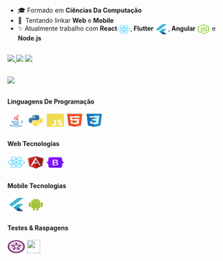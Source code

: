 <div>
    <h2 dir="auto"></h2>
    <ul dir="auto">
    <li><g-emoji class="g-emoji" alias="mortar_board" >🎓</g-emoji> Formado em <strong>Ciências Da Computação</strong></li>
    <li><g-emoji class="g-emoji" alias="seedling" >📱</g-emoji> &nbsp;Tentando linkar <strong>Web</strong> e <strong>Mobile</strong></li>
    <li><g-emoji class="g-emoji" alias="sparkles" >✨</g-emoji> Atualmente trabalho com <strong>React<a target="_blank" rel="noopener noreferrer" href="https://github.com/devicons/devicon/blob/master/icons/react/react-original.svg"><img align="center" height="22.5" width="30" src="https://github.com/devicons/devicon/blob/master/icons/react/react-original.svg" style="max-width: 100%;"></a></strong>,<strong> Flutter </strong><a target="_blank" rel="noopener noreferrer" href="https://github.com/devicons/devicon/blob/master/icons/flutter/flutter-original.svg"><img align="center" height="22.5" width="30" src="https://github.com/devicons/devicon/blob/master/icons/flutter/flutter-original.svg" style="max-width: 100%;"></a>,<strong> Angular </strong><a target="_blank" rel="noopener noreferrer" href="https://github.com/devicons/devicon/blob/master/icons/nodejs/nodejs-plain.svg"><img align="center" height="22.5" width="30" src="https://github.com/devicons/devicon/blob/master/icons/nodejs/nodejs-plain.svg"></a> e <strong> Node.js </strong></li>
    </ul>
</div>
<h2 dir="auto"></h2>
<a href="https://instagram.com/cabraiz/" rel="nofollow"><img src="https://camo.githubusercontent.com/acaa286597b43c96dc02b69b90de15a65c52063e31835b763a061cc815f64bac/68747470733a2f2f696d672e736869656c64732e696f2f62616467652f2d496e7374616772616d2d2532334534343035463f7374796c653d666f722d7468652d6261646765266c6f676f3d696e7374616772616d266c6f676f436f6c6f723d7768697465" data-canonical-src="https://img.shields.io/badge/-Instagram-%23E4405F?style=for-the-badge&amp;logo=instagram&amp;logoColor=white" style="max-width: 100%;">
<a href="mailto:mateusccabr@gmail.com"><img src="https://camo.githubusercontent.com/927d6b3961fa048ff7303daf291cb5869dfa25018997cf8c1373c2f6a85b1458/68747470733a2f2f696d672e736869656c64732e696f2f62616467652f2d476d61696c2d2532333333333f7374796c653d666f722d7468652d6261646765266c6f676f3d676d61696c266c6f676f436f6c6f723d7768697465" data-canonical-src="https://img.shields.io/badge/-Gmail-%23333?style=for-the-badge&amp;logo=gmail&amp;logoColor=white" style="max-width: 100%;"></a>
<a href="https://www.linkedin.com/in/cabraiz/" rel="nofollow"><img src="https://camo.githubusercontent.com/c00f87aeebbec37f3ee0857cc4c20b21fefde8a96caf4744383ebfe44a47fe3f/68747470733a2f2f696d672e736869656c64732e696f2f62616467652f2d4c696e6b6564496e2d2532333030373742353f7374796c653d666f722d7468652d6261646765266c6f676f3d6c696e6b6564696e266c6f676f436f6c6f723d7768697465" data-canonical-src="https://img.shields.io/badge/-LinkedIn-%230077B5?style=for-the-badge&amp;logo=linkedin&amp;logoColor=white" style="max-width: 100%;"></a>
<h2 dir="auto"></h2>
<img height="180em" src="https://github-readme-stats.vercel.app/api/top-langs/?username=cabraiz&layout=compact&theme=dracula" style="max-width: 100%;">
<h2 dir="auto"></h2>
<h4 dir="auto">Linguagens De Programação</h4>
<div>
  <a target="_blank" rel="noopener noreferrer" href="https://github.com/devicons/devicon/blob/master/icons/java/java-original.svg"><img align="center" height="30" width="40" src="https://github.com/devicons/devicon/blob/master/icons/java/java-original.svg" style="max-width: 100%;"></a>
  <a target="_blank" rel="noopener noreferrer" href="https://github.com/devicons/devicon/blob/master/icons/python/python-original.svg"><img align="center" height="30" width="40" src="https://github.com/devicons/devicon/blob/master/icons/python/python-original.svg" style="max-width: 100%;"></a>
  <a target="_blank" rel="noopener noreferrer" href="https://raw.githubusercontent.com/devicons/devicon/master/icons/javascript/javascript-plain.svg"><img align="center" height="30" width="40" src="https://raw.githubusercontent.com/devicons/devicon/master/icons/javascript/javascript-plain.svg" style="max-width: 100%;"></a>
  <a target="_blank" rel="noopener noreferrer" href="https://raw.githubusercontent.com/devicons/devicon/master/icons/html5/html5-original.svg"><img align="center" height="30" width="40" src="https://raw.githubusercontent.com/devicons/devicon/master/icons/html5/html5-original.svg" style="max-width: 100%;"></a>
  <a target="_blank" rel="noopener noreferrer" href="https://raw.githubusercontent.com/devicons/devicon/master/icons/css3/css3-original.svg"><img align="center" height="30" width="40" src="https://raw.githubusercontent.com/devicons/devicon/master/icons/css3/css3-original.svg" style="max-width: 100%;"></a>
</div>
<h2 dir="auto"></h2>
<h4 dir="auto">Web Tecnologias</h4>
<div>
  <a target="_blank" rel="noopener noreferrer" href="https://github.com/devicons/devicon/blob/master/icons/react/react-original.svg"><img align="center" height="30" width="40" src="https://github.com/devicons/devicon/blob/master/icons/react/react-original.svg" style="max-width: 100%;"></a>
  <a target="_blank" rel="noopener noreferrer" href="https://github.com/devicons/devicon/blob/master/icons/angularjs/angularjs-original.svg"><img align="center" height="30" width="40" src="https://raw.githubusercontent.com/devicons/devicon/master/icons/angularjs/angularjs-original.svg" style="max-width: 100%;"></a>
  <a target="_blank" rel="noopener noreferrer" href="https://github.com/devicons/devicon/blob/master/icons/bootstrap/bootstrap-original.svg"><img align="center" height="30" width="40" src="https://github.com/devicons/devicon/raw/master/icons/bootstrap/bootstrap-original.svg" style="max-width: 100%;"></a>
</div>
<h2 dir="auto"></h2>
<h4 dir="auto">Mobile Tecnologias</h4>
<div>
  <a target="_blank" rel="noopener noreferrer" href="https://github.com/devicons/devicon/blob/master/icons/flutter/flutter-original.svg"><img align="center" height="30" width="40" src="https://github.com/devicons/devicon/blob/master/icons/flutter/flutter-original.svg" style="max-width: 100%;"></a>
  <a target="_blank" rel="noopener noreferrer" href="https://github.com/devicons/devicon/blob/master/icons/android/android-original.svg"><img align="center" height="30" width="40" src="https://github.com/devicons/devicon/blob/master/icons/android/android-original.svg" style="max-width: 100%;"></a>
</div>
<h2 dir="auto"></h2>
<h4 dir="auto">Testes & Raspagens</h4>
<div>
  <a target="_blank" rel="noopener noreferrer" href="https://github.com/devicons/devicon/blob/master/icons/jasmine/jasmine-plain.svg"><img align="center" height="30" width="40" src="https://github.com/devicons/devicon/blob/master/icons/jasmine/jasmine-plain.svg" style="max-width: 100%;"></a>
  <a target="_blank" rel="noopener noreferrer" href="https://avatars0.githubusercontent.com/u/983927?v=3&s=400"><img align="center" height="30" width="30" src="https://avatars0.githubusercontent.com/u/983927?v=3&s=400" style="max-width: 100%;"></a>
</div>
<h2 dir="auto"></h2>
